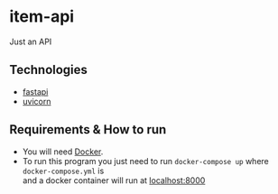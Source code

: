 # item-api

Just an API

## Technologies

- [fastapi](https://fastapi.tiangolo.com/)
- [uvicorn](https://www.uvicorn.org/)

## Requirements & How to run

- You will need [Docker](https://docs.docker.com/get-docker/).
- To run this program you just need to run `docker-compose up` where `docker-compose.yml` is\
and a docker container will run at [localhost:8000](http://localhost:8000)
